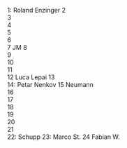 1: Roland Enzinger
2  
3  
4  
5  
6  
7  JM
8  
9  
10  
11  
12  Luca Lepai
13  
14: Petar Nenkov
15  Neumann  
16  
17    
18  
19  
20  
21  
22: Schupp 
23: Marco St.
24 Fabian W.
